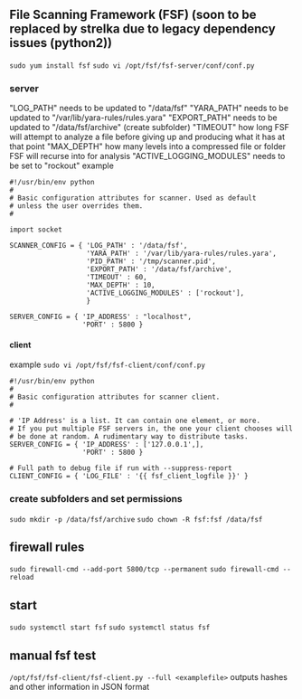 ## File Scanning Framework (FSF) (soon to be replaced by strelka due to legacy dependency issues (python2))
`sudo yum install fsf`
`sudo vi /opt/fsf/fsf-server/conf/conf.py`

### server
"LOG_PATH" needs to be updated to "/data/fsf"
"YARA_PATH" needs to be updated to "/var/lib/yara-rules/rules.yara"
"EXPORT_PATH" needs to be updated to "/data/fsf/archive" (create subfolder)
"TIMEOUT" how long FSF will attempt to analyze a file before giving up and producing what it has at that point
"MAX_DEPTH" how many levels into a compressed file or folder FSF will recurse into for analysis
"ACTIVE_LOGGING_MODULES" needs to be set to "rockout"
example
```
#!/usr/bin/env python
#
# Basic configuration attributes for scanner. Used as default
# unless the user overrides them.
#

import socket

SCANNER_CONFIG = { 'LOG_PATH' : '/data/fsf',
                   'YARA_PATH' : '/var/lib/yara-rules/rules.yara',
                   'PID_PATH' : '/tmp/scanner.pid',
                   'EXPORT_PATH' : '/data/fsf/archive',
                   'TIMEOUT' : 60,
                   'MAX_DEPTH' : 10,
                   'ACTIVE_LOGGING_MODULES' : ['rockout'],
                   }

SERVER_CONFIG = { 'IP_ADDRESS' : "localhost",
                  'PORT' : 5800 }
```
#### client
example
`sudo vi /opt/fsf/fsf-client/conf/conf.py`
```
#!/usr/bin/env python
#
# Basic configuration attributes for scanner client.
#

# 'IP Address' is a list. It can contain one element, or more.
# If you put multiple FSF servers in, the one your client chooses will
# be done at random. A rudimentary way to distribute tasks.
SERVER_CONFIG = { 'IP_ADDRESS' : ['127.0.0.1',],
                  'PORT' : 5800 }

# Full path to debug file if run with --suppress-report
CLIENT_CONFIG = { 'LOG_FILE' : '{{ fsf_client_logfile }}' }
```
### create subfolders and set permissions
`sudo mkdir -p /data/fsf/archive`
`sudo chown -R fsf:fsf /data/fsf`

## firewall rules
`sudo firewall-cmd --add-port 5800/tcp --permanent`
`sudo firewall-cmd --reload`

## start
`sudo systemctl start fsf`
`sudo systemctl status fsf`

## manual fsf test
`/opt/fsf/fsf-client/fsf-client.py --full <examplefile>` outputs hashes and other information in JSON format
